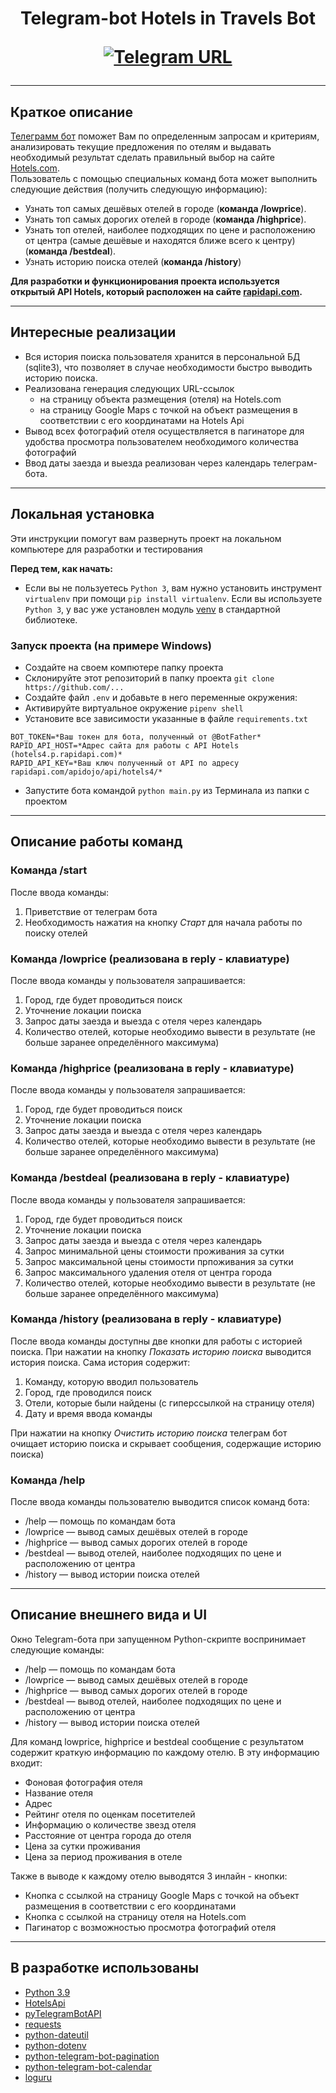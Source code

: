 <h1 align="center">Telegram-bot Hotels in Travels Bot

[![Telegram URL](https://www.dampftbeidir.de/mediafiles/tpl/icon-telegram.png)](https://t.me/hotels_in_travel_bot) 
</h1>

***

## Краткое описание

[Телеграмм бот](@hotels_in_travel_bot) поможет Вам по определенным запросам и критериям, анализировать текущие предложения по отелям 
и выдавать необходимый результат сделать правильный выбор на сайте [Hotels.com](https://hotels.com/).
<br> Пользователь с помощью специальных команд бота может выполнить следующие действия (получить следующую информацию): <br/>
- Узнать топ самых дешёвых отелей в городе (**команда /lowprice**). 
- Узнать топ самых дорогих отелей в городе (**команда /highprice**). 
- Узнать топ отелей, наиболее подходящих по цене и расположению от центра (самые дешёвые и находятся ближе всего к центру) (**команда /bestdeal**). 
- Узнать историю поиска отелей (**команда /history**)


**Для разработки и функционирования проекта используется открытый API Hotels, который расположен на сайте [rapidapi.com](https://rapidapi.com/apidojo/api/hotels4/).**

***


## Интересные реализации
<ul>
   <li>Вся история поиска пользователя хранится в персональной БД (sqlite3), что позволяет в случае необходимости быстро выводить историю поиска.
   <li>Реализована генерация следующих URL-ссылок
      <ul>
         <li>на страницу объекта размещения (отеля) на Hotels.com</li>
         <li>на страницу Google Maps с точкой на объект размещения в соответствии с его координатами на Hotels Api</li>
      </ul>
   <li> Вывод всех фотографий отеля осуществляется в пагинаторе для удобства просмотра пользователем необходимого количества фотографий
    <li> Ввод даты заезда и выезда реализован через календарь телеграм-бота.
</ul>

***

## Локальная установка
Эти инструкции помогут вам развернуть проект на локальном компьютере для разработки и тестирования

**Перед тем, как начать:**
- Если вы не пользуетесь `Python 3`, вам нужно установить инструмент `virtualenv` при помощи `pip install virtualenv`. 
Если вы используете `Python 3`, у вас уже установлен модуль [venv](https://docs.python.org/3/library/venv.html) в стандартной библиотеке.


### Запуск проекта (на примере Windows)

- Создайте на своем компютере папку проекта
- Склонируйте этот репозиторий в папку проекта `git clone https://github.com/...`
- Создайте файл `.env` и добавьте в него переменные окружения:
- Активируйте виртуальное окружение `pipenv shell`
- Установите все зависимости указанные в файле `requirements.txt`
```
BOT_TOKEN=*Ваш токен для бота, полученный от @BotFather*
RAPID_API_HOST=*Адрес сайта для работы с API Hotels (hotels4.p.rapidapi.com)*
RAPID_API_KEY=*Ваш ключ полученный от API по адресу rapidapi.com/apidojo/api/hotels4/*
```
- Запустите бота командой `python main.py` из Терминала из папки с проектом 

***
## Описание работы команд

### Команда /start 

После ввода команды:
1. Приветствие от телеграм бота 
2. Необходимость нажатия на кнопку *Старт* для начала работы по поиску отелей

### Команда /lowprice (реализована в reply - клавиатуре)

После ввода команды у пользователя запрашивается: 
1. Город, где будет проводиться поиск
2. Уточнение локации поиска 
3. Запрос даты заезда и выезда с отеля через календарь
4. Количество отелей, которые необходимо вывести в результате (не больше заранее определённого максимума)

### Команда /highprice (реализована в reply - клавиатуре)

После ввода команды у пользователя запрашивается: 
1. Город, где будет проводиться поиск
2. Уточнение локации поиска 
3. Запрос даты заезда и выезда с отеля через календарь
4. Количество отелей, которые необходимо вывести в результате (не больше заранее определённого максимума)

### Команда /bestdeal (реализована в reply - клавиатуре)

После ввода команды у пользователя запрашивается: 
1. Город, где будет проводиться поиск
2. Уточнение локации поиска 
3. Запрос даты заезда и выезда с отеля через календарь
4. Запрос минимальной цены стоимости проживания за сутки
5. Запрос максимальной цены стоимости прпоживания за сутки
6. Запрос максимального удаления отеля от центра города
7. Количество отелей, которые необходимо вывести в результате (не больше заранее определённого максимума)

### Команда /history (реализована в reply - клавиатуре)

После ввода команды доступны две кнопки для работы с историей поиска.
При нажатии на кнопку *Показать историю поиска* выводится история поиска.
Сама история содержит: 

1. Команду, которую вводил пользователь
2. Город, где проводился поиск
3. Отели, которые были найдены (с гиперссылкой на страницу отеля)   
4. Дату и время ввода команды

При нажатии на кнопку *Очистить историю поиска* телеграм бот очищает историю поиска 
и скрывает сообщения, содержащие историю поиска)


### Команда /help

После ввода команды пользователю выводится список команд бота: 
- /help — помощь по командам бота 
- /lowprice — вывод самых дешёвых отелей в городе
- /highprice — вывод самых дорогих отелей в городе 
- /bestdeal — вывод отелей, наиболее подходящих по цене и расположению от центра
- /history — вывод истории поиска отелей

***

## Описание внешнего вида и UI
Окно Telegram-бота при запущенном Python-скрипте воспринимает следующие команды: 
- /help — помощь по командам бота 
- /lowprice — вывод самых дешёвых отелей в городе
- /highprice — вывод самых дорогих отелей в городе 
- /bestdeal — вывод отелей, наиболее подходящих по цене и расположению от центра
- /history — вывод истории поиска отелей

Для команд lowprice, highprice и bestdeal сообщение с результатом содержит краткую информацию по каждому отелю. 
В эту информацию входит: 
- Фоновая фотография отеля
- Название отеля
- Адрес 
- Рейтинг отеля по оценкам посетителей
- Информацию о количестве звезд отеля
- Расстояние от центра города до отеля
- Цена за сутки проживания
- Цена за период проживания в отеле

Также в выводе к каждому отелю выводятся 3 инлайн - кнопки:
- Кнопка с ссылкой  на страницу Google Maps с точкой на объект размещения в соответствии с его координатами
- Кнопка с ссылкой на страницу отеля на Hotels.com
- Пагинатор с возможностью просмотра фотографий отеля

***
## В разработке использованы

- [Python 3.9](https://www.python.org/)
- [HotelsApi](https://rapidapi.com/apidojo/api/hotels4/)
- [pyTelegramBotAPI](https://pypi.org/project/pyTelegramBotAPI/)
- [requests](https://pypi.org/project/requests/)
- [python-dateutil](https://pypi.org/project/python-dateutil/)
- [python-dotenv](https://pypi.org/project/python-dotenv/)
- [python-telegram-bot-pagination](https://pypi.org/project/python-telegram-bot-pagination/)
- [python-telegram-bot-calendar](https://pypi.org/project/python-telegram-bot-calendar/)
- [loguru](https://pypi.org/project/loguru/)